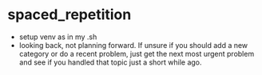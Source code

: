 # spaced_repetition
- setup venv as in my .sh
- looking back, not planning forward. If unsure if you should add a new category or do a recent problem, just get the next most urgent problem and see if you handled that topic just a short while ago.
